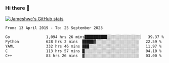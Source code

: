 ### Hi there 👋

[![Jameshwc's GitHub stats](https://github-readme-stats.vercel.app/api?username=jameshwc)](https://github.com/anuraghazra/github-readme-stats)

<!--START_SECTION:waka-->

```txt
From: 13 April 2019 - To: 25 September 2023

Go                1,094 hrs 26 mins██████████░░░░░░░░░░░░░░░   39.37 %
Python            628 hrs 2 mins  █████▓░░░░░░░░░░░░░░░░░░░   22.59 %
YAML              332 hrs 46 mins ███░░░░░░░░░░░░░░░░░░░░░░   11.97 %
C                 113 hrs 57 mins █░░░░░░░░░░░░░░░░░░░░░░░░   04.10 %
C++               83 hrs 26 mins  ▓░░░░░░░░░░░░░░░░░░░░░░░░   03.00 %
```

<!--END_SECTION:waka-->